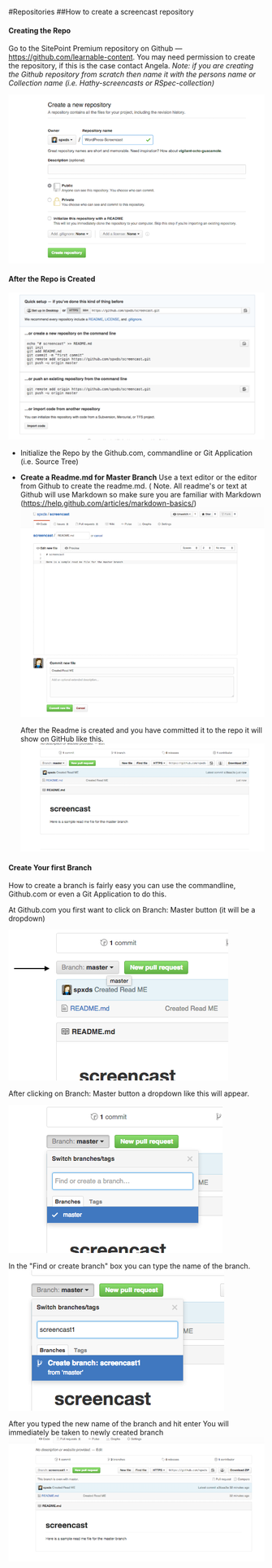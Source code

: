 #Repositories
##How to create a screencast repository

#### Creating the Repo
Go to the SitePoint Premium repository on Github — https://github.com/learnable-content. You may need permission to create the repository, if this is the case contact Angela. *Note:  if you are creating the Github repository from scratch then name it with the persons name or Collection name (i.e. Hathy-screencasts or RSpec-collection)*


![Creating a Repo](repo-screenshot-images/creating-the_repo.png)

#### After the Repo is Created
![Repo Created](repo-screenshot-images/repo-created.png)


* Initialize the Repo by the Github.com, commandline or Git Application (i.e. Source Tree)
* **Create a Readme.md for Master Branch**
  Use a text editor or the editor from Github to create the readme.md. ( Note. All readme's or text at Github will use Markdown so make sure you are familiar  with Markdown (https://help.github.com/articles/markdown-basics/)
  ![Creating a ReadME](repo-screenshot-images/create_readme.png)

  After the Readme is created and you have committed it to the repo it will show on GitHub like this.
  ![ReadMe Created](repo-screenshot-images/readme-created.png)


#### Create Your first Branch

How to create a branch is fairly easy you can use the commandline, Github.com or even a  Git Application to do this.

At Github.com you first want to click on Branch: Master button (it will be a dropdown)

![Click On Master](repo-screenshot-images/click_me.png)


After clicking on Branch: Master button a dropdown like this will appear.



![Dropdown](repo-screenshot-images/dropdown.png)

In the "Find or create branch" box you can type the name of the branch.
![Creating a Branch](repo-screenshot-images/branch.png)

After you typed the new name of the branch and hit enter
You will immediately be taken to newly created branch
![Branch Created](repo-screenshot-images/branch-created.png)